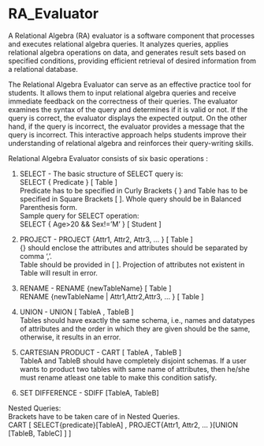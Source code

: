 # RA_Evaluator
A Relational Algebra (RA) evaluator is a software component that processes and executes relational algebra queries. It analyzes queries, applies relational algebra operations on data, and generates result sets based on specified conditions, providing efficient retrieval of desired information from a relational database.  

The Relational Algebra Evaluator can serve as an effective practice tool for students. It allows them to input relational algebra queries and receive immediate feedback on the correctness of their queries. The evaluator examines the syntax of the query and determines if it is valid or not. If the query is correct, the evaluator displays the expected output. On the other hand, if the query is incorrect, the evaluator provides a message that the query is incorrect. This interactive approach helps students improve their understanding of relational algebra and reinforces their query-writing skills.  


Relational Algebra Evaluator consists of six basic operations : 
1. SELECT - The basic structure of SELECT query is:  
            SELECT { Predicate } [ Table ]  
            Predicate has to be specified in Curly Brackets { } and Table has to be specified in Square Brackets [ ]. Whole query should be in Balanced                       Parenthesis form.  
            Sample query for SELECT operation:  
                SELECT { Age>20 && Sex!=’M’ } [ Student ]  
            
2. PROJECT - PROJECT {Attr1, Attr2, Attr3, … } [ Table ]  
            {} should enclose the attributes and attributes should be separated by comma ‘,’.  
            Table should be provided in [ ]. Projection of attributes not existent in Table will result in error.  
            
3. RENAME - RENAME {newTableName} [ Table ]  
            RENAME {newTableName | Attr1,Attr2,Attr3, … } [ Table ]  
            
4. UNION -  UNION [ TableA , TableB ]  
            Tables should have exactly the same schema, i.e., names and datatypes of attributes and the order in which they are given should be the same,                     otherwise, it results in an error.  
            
5. CARTESIAN PRODUCT - CART [ TableA , TableB ]  
                       TableA and TableB should have completely disjoint schemas. If a user wants to product two tables with same name of attributes, then he/she                        must rename atleast one table to make this condition satisfy.  

6. SET DIFFERENCE - SDIFF [TableA, TableB]  

Nested Queries:  
Brackets have to be taken care of in Nested Queries.  
CART [ SELECT{predicate}[TableA] , PROJECT{Attr1, Attr2, … }[UNION [TableB, TableC] ] ]  

